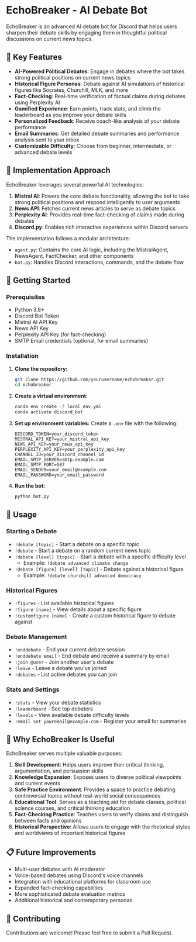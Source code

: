 # EchoBreaker - AI Debate Bot

EchoBreaker is an advanced AI debate bot for Discord that helps users sharpen their debate skills by engaging them in thoughtful political discussions on current news topics.

## 🔑 Key Features

- **AI-Powered Political Debates**: Engage in debates where the bot takes strong political positions on current news topics
- **Historical Figure Personas**: Debate against AI simulations of historical figures like Socrates, Churchill, MLK, and more
- **Fact-Checking**: Real-time verification of factual claims during debates using Perplexity AI
- **Gamified Experience**: Earn points, track stats, and climb the leaderboard as you improve your debate skills
- **Personalized Feedback**: Receive coach-like analysis of your debate performance
- **Email Summaries**: Get detailed debate summaries and performance analysis sent to your inbox
- **Customizable Difficulty**: Choose from beginner, intermediate, or advanced debate levels

## 🧠 Implementation Approach

EchoBreaker leverages several powerful AI technologies:

1. **Mistral AI**: Powers the core debate functionality, allowing the bot to take strong political positions and respond intelligently to user arguments
2. **News API**: Fetches current news articles to serve as debate topics
3. **Perplexity AI**: Provides real-time fact-checking of claims made during debates
4. **Discord.py**: Enables rich interactive experiences within Discord servers

The implementation follows a modular architecture:
- `agent.py`: Contains the core AI logic, including the MistralAgent, NewsAgent, FactChecker, and other components
- `bot.py`: Handles Discord interactions, commands, and the debate flow

## 🚀 Getting Started

### Prerequisites

- Python 3.8+
- Discord Bot Token
- Mistral AI API Key
- News API Key
- Perplexity API Key (for fact-checking)
- SMTP Email credentials (optional, for email summaries)

### Installation

1. **Clone the repository:**
   ```bash
   git clone https://github.com/yourusername/echobreaker.git
   cd echobreaker
   ```

2. **Create a virtual environment:**
   ```bash
   conda env create -f local_env.yml
   conda activate discord_bot
   ```

3. **Set up environment variables:**
   Create a `.env` file with the following:
   ```
   DISCORD_TOKEN=your_discord_token
   MISTRAL_API_KEY=your_mistral_api_key
   NEWS_API_KEY=your_news_api_key
   PERPLEXITY_API_KEY=your_perplexity_api_key
   CHANNEL_ID=your_discord_channel_id
   EMAIL_SMTP_SERVER=smtp.example.com
   EMAIL_SMTP_PORT=587
   EMAIL_SENDER=your_email@example.com
   EMAIL_PASSWORD=your_email_password
   ```

4. **Run the bot:**
   ```bash
   python bot.py
   ```

## 💬 Usage

### Starting a Debate

- `!debate [topic]` - Start a debate on a specific topic
- `!debate` - Start a debate on a random current news topic
- `!debate [level] [topic]` - Start a debate with a specific difficulty level
  - Example: `!debate advanced climate change`
- `!debate [figure] [level] [topic]` - Debate against a historical figure
  - Example: `!debate churchill advanced democracy`

### Historical Figures

- `!figures` - List available historical figures
- `!figure [name]` - View details about a specific figure
- `!customfigure [name]` - Create a custom historical figure to debate against

### Debate Management

- `!enddebate` - End your current debate session
- `!enddebate email` - End debate and receive a summary by email
- `!join @user` - Join another user's debate
- `!leave` - Leave a debate you've joined
- `!debates` - List active debates you can join

### Stats and Settings

- `!stats` - View your debate statistics
- `!leaderboard` - See top debaters
- `!levels` - View available debate difficulty levels
- `!email set youremail@example.com` - Register your email for summaries

## 🌟 Why EchoBreaker Is Useful

EchoBreaker serves multiple valuable purposes:

1. **Skill Development**: Helps users improve their critical thinking, argumentation, and persuasion skills
2. **Knowledge Expansion**: Exposes users to diverse political viewpoints and current events
3. **Safe Practice Environment**: Provides a space to practice debating controversial topics without real-world social consequences
4. **Educational Tool**: Serves as a teaching aid for debate classes, political science courses, and critical thinking education
5. **Fact-Checking Practice**: Teaches users to verify claims and distinguish between facts and opinions
6. **Historical Perspective**: Allows users to engage with the rhetorical styles and worldviews of important historical figures

## 📋 Future Improvements

- Multi-user debates with AI moderator
- Voice-based debates using Discord's voice channels
- Integration with educational platforms for classroom use
- Expanded fact-checking capabilities
- More sophisticated debate evaluation metrics
- Additional historical and contemporary personas

## 🤝 Contributing

Contributions are welcome! Please feel free to submit a Pull Request.